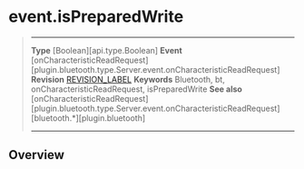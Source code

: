 # event.isPreparedWrite

> --------------------- ------------------------------------------------------------------------------------------
> __Type__              [Boolean][api.type.Boolean]
> __Event__             [onCharacteristicReadRequest][plugin.bluetooth.type.Server.event.onCharacteristicReadRequest]
> __Revision__          [REVISION_LABEL](REVISION_URL)
> __Keywords__          Bluetooth, bt, onCharacteristicReadRequest, isPreparedWrite
> __See also__          [onCharacteristicReadRequest][plugin.bluetooth.type.Server.event.onCharacteristicReadRequest]
>						[bluetooth.*][plugin.bluetooth]
> --------------------- ------------------------------------------------------------------------------------------

## Overview